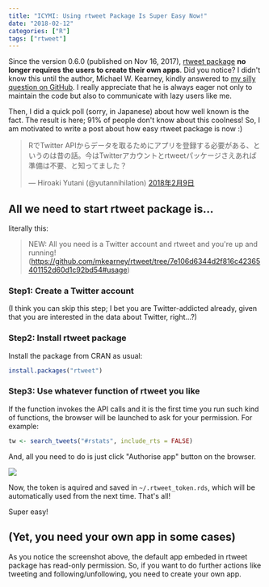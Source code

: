 ```yaml
---
title: "ICYMI: Using rtweet Package Is Super Easy Now!"
date: "2018-02-12"
categories: ["R"]
tags: ["rtweet"]
---
```


Since the version 0.6.0 (published on Nov 16, 2017), [rtweet package](https://cran.r-project.org/package=rtweet) **no longer requires the users to create their own apps**. Did you notice? I didn't know this until the author, Michael W. Kearney, kindly answered to [my silly question on GitHub](https://github.com/mkearney/rtweet/issues/167). I really appreciate that he is always eager not only to maintain the code but also to communicate with lazy users like me.

Then, I did a quick poll (sorry, in Japanese) about how well known is the fact. The result is here; 91% of people don't know about this coolness! So, I am motivated to write a post about how easy rtweet package is now :)

<blockquote class="twitter-tweet" data-lang="ja"><p lang="ja" dir="ltr">RでTwitter APIからデータを取るためにアプリを登録する必要がある、というのは昔の話。今はTwitterアカウントとrtweetパッケージさえあれば準備は不要、と知ってました？</p>&mdash; Hiroaki Yutani (@yutannihilation) <a href="https://twitter.com/yutannihilation/status/961814194570985472?ref_src=twsrc%5Etfw">2018年2月9日</a></blockquote>
<script async src="https://platform.twitter.com/widgets.js" charset="utf-8"></script>

## All we need to start rtweet package is...

literally this:

> NEW: All you need is a Twitter account and rtweet and you're up and running!
(https://github.com/mkearney/rtweet/tree/7e106d6344d2f816c42365401152d60d1c92bd54#usage)

### Step1: Create a Twitter account

(I think you can skip this step; I bet you are Twitter-addicted already, given that you are interested in the data about Twitter, right...?)

### Step2: Install rtweet package

Install the package from CRAN as usual:

```r
install.packages("rtweet")
```

### Step3: Use whatever function of rtweet you like

If the function invokes the API calls and it is the first time you run such kind of functions, the browser will be launched to ask for your permission. For example:

```r
tw <- search_tweets("#rstats", include_rts = FALSE)
```

And, all you need to do is just click "Authorise app" button on the browser.

![](/images/2018-02-12-rtweet.png)

Now, the token is aquired and saved in `~/.rtweet_token.rds`, which will be automatically used from the next time. That's all!

Super easy!

## (Yet, you need your own app in some cases)

As you notice the screenshot above, the default app embeded in rtweet package has read-only permission. So, if you want to do further actions like tweeting and following/unfollowing, you need to create your own app.